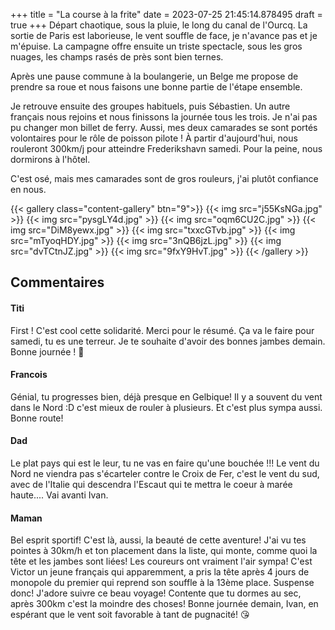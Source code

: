 +++
title = "La course à la frite"
date = 2023-07-25 21:45:14.878495
draft = true
+++
Départ chaotique, sous la pluie, le long du canal de l'Ourcq.
La sortie de Paris est laborieuse, le vent souffle de face, je n'avance pas et je m'épuise. La campagne offre ensuite un triste spectacle, sous les gros nuages, les champs rasés de près sont bien ternes.

Après une pause commune à la boulangerie, un Belge me propose de prendre sa roue et nous faisons une bonne partie de l'étape ensemble.

Je retrouve ensuite des groupes habituels, puis Sébastien. Un autre français nous rejoins et nous finissons la journée tous les trois. Je n'ai pas pu changer mon billet de ferry. Aussi, mes deux camarades se sont portés volontaires pour le rôle de poisson pilote ! À partir d'aujourd'hui, nous rouleront 300km/j pour atteindre Frederikshavn samedi. Pour la peine, nous dormirons à l'hôtel.

C'est osé, mais mes camarades sont de gros rouleurs, j'ai plutôt confiance en nous.

{{< gallery class="content-gallery" btn="9">}}
{{< img src="j55KsNGa.jpg" >}}
{{< img src="pysgLY4d.jpg" >}}
{{< img src="oqm6CU2C.jpg" >}}
{{< img src="DiM8yewx.jpg" >}}
{{< img src="txxcGTvb.jpg" >}}
{{< img src="mTyoqHDY.jpg" >}}
{{< img src="3nQB6jzL.jpg" >}}
{{< img src="dvTCtnJZ.jpg" >}}
{{< img src="9fxY9HvT.jpg" >}}
{{< /gallery >}}

## Commentaires
#### Titi
First !
C'est cool cette solidarité. Merci pour le résumé. Ça va le faire pour samedi, tu es une terreur. Je te souhaite d'avoir des bonnes jambes demain. Bonne journée ! 👋
#### Francois
Génial, tu progresses bien, déjà presque en Gelbique! Il y a souvent du vent dans le Nord :D c'est mieux de rouler à plusieurs. Et c'est plus sympa aussi. Bonne route!
#### Dad
Le plat pays qui est le leur, tu ne vas en faire qu'une bouchée !!!
Le vent du Nord ne viendra pas s'écarteler contre le Croix de Fer, c'est le vent du sud, avec de l'Italie qui descendra l'Escaut qui te mettra le coeur à marée haute....
Vai avanti Ivan.
#### Maman
Bel esprit sportif!  C'est là, aussi, la beauté de cette aventure! J'ai vu tes pointes à 30km/h et ton placement dans la liste, qui monte, comme quoi la tête et les jambes sont liées! Les coureurs ont vraiment l'air sympa! C'est Victor un jeune français qui apparemment, a pris la tête après 4 jours de monopole du premier qui reprend son souffle à la 13ème place. Suspense donc! J'adore suivre ce beau voyage! Contente que tu dormes au sec, après 300km c'est la moindre des choses!
Bonne journée demain, Ivan, en espérant que le vent soit favorable à tant de pugnacité! 😘

